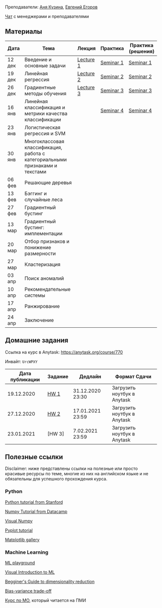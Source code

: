 
Преподаватели: [Аня Кузина](https://akuzina.github.io/), [Евгений Егоров](https://evgenii-egorov.github.io/)

[Чат](https://t.me/joinchat/CzqJzE94b6QN6Oe9FQ-b9w) с менеджерами и преподавателями

## Материалы

| Дата | Тема | Лекция | Практика| Практика (решения) |
|-----|-----|----------|---------|-------------|
|12 дек|Введение и основные задачи| [Lecture 1](lectures/Lecture1_intro.pdf) | [Seminar 1](practicals/sem_1_empty.ipynb) | [Seminar 1](practicals/sem_1_full.ipynb) |
|19 дек|Линейная регрессия| [Lecture 2](lectures/Lecture2_lr.pdf) | [Seminar 2](practicals/sem_2_empty.ipynb) | [Seminar 2](practicals/sem_2_full.ipynb)| 
|26 дек|Градиентные методы обучения| [Lecture 3](lectures/Lecture3_gd.pdf) | [Seminar 3](practicals/sem_3_empty.ipynb) |[Seminar 3](practicals/sem_3_full.ipynb)| 
|16 янв|Линейная классификация и метрики качества классификации||[Seminar 4](practicals/sem_4_empty.ipynb)|[Seminar 4](practicals/sem_4_full.ipynb)|
|23 янв|Логистическая регрессия и SVM||||
|30 янв|Многоклассовая классификация, работа с категориальными признаками и текстами||||
|06 фев|Решающие деревья||||
|13 фев|Бэггинг и случайные леса||||
|27 фев|Градиентный бустинг||||
|13 мар|Градиентный бустинг: имплементации||||
|20 мар|Отбор признаков и понижение размерности||||
|27 мар|Кластеризация||||
|03 апр|Поиск аномалий||||
|10 апр|Рекомендательные системы||||
|17 апр|Ранжирование||||
|24 апр|Заключение||||


## Домашние задания
Ссылка на курс в Anytask: https://anytask.org/course/770

Инвайт: `UrcWPXY`


| Дата публикации| Задание | Дедлайн | Формат Сдачи|
|----------------|---------|---------|-------------|
| 19.12.2020     |[HW 1](https://github.com/AKuzina/ml_dpo/tree/main/hw/hw1)| 31.12.2020 23:30| Загрузить ноутбук в Anytask|
| 27.12.2020     |[HW 2](https://github.com/AKuzina/ml_dpo/tree/main/hw/hw2)| 17.01.2021 23:59| Загрузить ноутбук в Anytask|
| 23.01.2021     |[HW 3] | 7.02.2021 23:59 | Загрузить ноутбук в Anytask|




## Полезные ссылки
Disclaimer: ниже представлены ссылки на полезные или просто красивые ресурсы по теме, 
многие из них на английском языке и не обязательны для успешного прохождения курса. 

### Python
[Python tutorial from Stanford](https://cs231n.github.io/python-numpy-tutorial/)

[Numpy Tutorial from Datacamp](https://www.datacamp.com/community/tutorials/python-numpy-tutorial)

[Visual Numpy](http://jalammar.github.io/visual-numpy/)

[Pyplot tutorial](https://matplotlib.org/tutorials/introductory/pyplot.html)

[Matplotlib gallery](https://matplotlib.org/gallery.html)

### Machine Learning
[ML playground](https://ml-playground.com/)

[Visual Introduction to ML](http://www.r2d3.us/visual-intro-to-machine-learning-part-1/)

[Begginer's Guide to dimensionality reduction](https://idyll.pub/post/dimensionality-reduction-293e465c2a3443e8941b016d/)

[Bias-variance trade-off](http://www.r2d3.us/visual-intro-to-machine-learning-part-2/)

[Курс по МО](https://github.com/esokolov/ml-course-hse), который читается на ПМИ